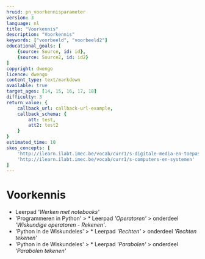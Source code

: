 ```yaml
---
hruid: pn_voorkennisparameter
version: 3
language: nl
title: "Voorkennis"
description: "Voorkennis"
keywords: ["voorbeeld", "voorbeeld2"]
educational_goals: [
    {source: Source, id: id}, 
    {source: Source2, id: id2}
]
copyright: dwengo
licence: dwengo
content_type: text/markdown
available: true
target_ages: [14, 15, 16, 17, 18]
difficulty: 3
return_value: {
    callback_url: callback-url-example,
    callback_schema: {
        att: test,
        att2: test2
    }
}
estimated_time: 10
skos_concepts: [
    'http://ilearn.ilabt.imec.be/vocab/curr1/s-digitale-media-en-toepassingen', 
    'http://ilearn.ilabt.imec.be/vocab/curr1/s-computers-en-systemen'
]
---
```

# Voorkennis
* Leerpad *'Werken met notebooks'*
* 'Programmeren in Python' > * Leerpad *'Operatoren'* > onderdeel *'Wiskundige operatoren - Rekenen'*. 
* 'Python in de Wiskundeles' > * Leerpad *'Rechten'* > onderdeel *'Rechten tekenen'* 
* 'Python in de Wiskundeles' > * Leerpad *'Parabolen'* > onderdeel *'Parabolen tekenen'* 
